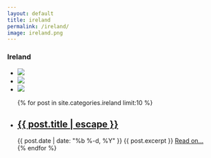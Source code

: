 ```yaml
---
layout: default
title: ireland
permalink: /ireland/
image: ireland.png
---
```


<div class="row">
	<div class="country-header">
		<a class="back-explore glyphicon glyphicon-chevron-left" href="{{site.baseurl}}/continents/europe/"></a>
		<h3 class="country-heading">Ireland</h3>
	</div>
</div>

<div class="row">
	<ul class="country-stats-container">
		<li class=""><img class="" src="{{site.baseurl}}/assets/countries/irelandpop.svg"/></li>
		<li class=""><img class="" src="{{site.baseurl}}/assets/countries/irelandcap.svg"/></li>
		<li class=""><img class="" src="{{site.baseurl}}/assets/countries/irelandflag.svg"/></li>
	</ul>
	<ul class="post-list col-md-8 col-md-offset-2">
		{% for post in site.categories.ireland limit:10 %}
			<li class='single-post'>
			    <h2><a class="post-link" href="{{ post.url | prepend: site.baseurl }}">{{ post.title | escape }}</a></h2>
				<span class="post-meta">{{ post.date | date: "%b %-d, %Y" }}</span>
				<span class="post-excerpt">{{ post.excerpt }} </span><a class="post-end-link" href="{{ post.url | prepend: site.baseurl }}"> Read on...</a>
			 </li>
		{% endfor %}
	</ul>
</div>